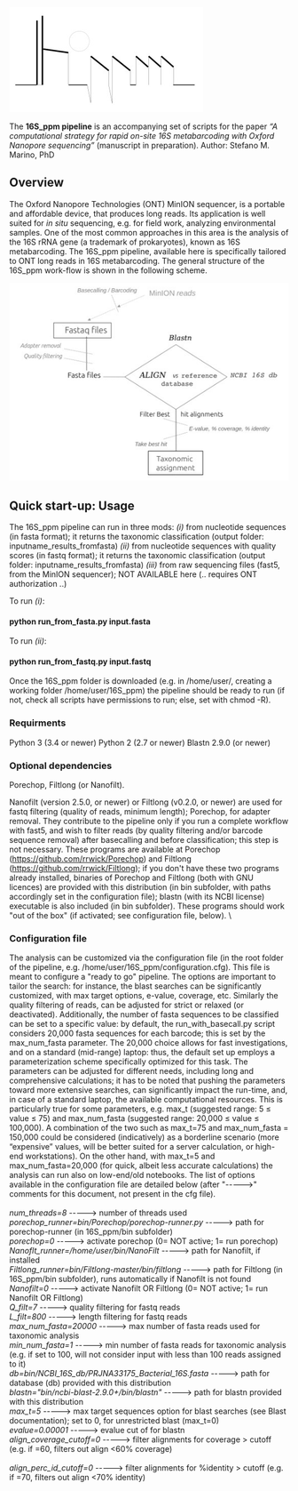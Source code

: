 
![Test Image 1](img/logo_temp0.jpg)

The  **16S_ppm pipeline** is an accompanying set of scripts for the paper *“A computational strategy for rapid on-site 16S metabarcoding with Oxford Nanopore sequencing”* (manuscript in preparation). Author: Stefano M. Marino, PhD


## Overview

The Oxford Nanopore Technologies (ONT) MinION sequencer, is a portable and affordable device, that produces long reads. Its application is well suited for *in situ* sequencing, e.g. for field work, analyzing environmental samples. One of the most common approaches in this area is the analysis of the 16S rRNA gene (a trademark of prokaryotes), known as 16S metabarcoding. The  16S_ppm pipeline, available here is specifically tailored to ONT long reads in 16S metabarcoding. The general structure of the 16S_ppm work-flow is shown in the following scheme. 

![Test Image 2](img/Img_pipe_v3.jpg)
 

## Quick start-up: Usage
The 16S_ppm pipeline can run in three mods: 
*(i)* from nucleotide sequences (in fasta format); it returns the taxonomic classification (output folder: inputname_results_fromfasta)
*(ii)* from nucleotide sequences with quality scores (in fastq format); it returns the taxonomic classification (output folder: inputname_results_fromfasta)
*(iii)* from raw sequencing files (fast5, from the MinION sequencer); NOT AVAILABLE here (.. requires ONT authorization ..)

To run *(i)*: 
#### python run_from_fasta.py input.fasta    

To run *(ii)*:
#### python run_from_fastq.py input.fastq 
  
Once the 16S_ppm folder is downloaded (e.g. in /home/user/, creating a working folder /home/user/16S_ppm) the pipeline should be ready to run (if not, check all scripts have permissions to run; else, set with chmod -R).

### Requirments
Python 3 (3.4 or newer)
Python 2 (2.7 or newer)
Blastn 2.9.0 (or newer)

### Optional dependencies 
Porechop, Filtlong (or Nanofilt). 

Nanofilt (version 2.5.0, or newer) or Filtlong (v0.2.0, or newer) are used for fastq filtering (quality of reads, minimum length); Porechop, for adapter removal. They contribute to the pipeline only if you run a complete workflow with fast5, and wish to filter reads (by quality filtering and/or barcode sequence removal) after basecalling and before classification; this step is not necessary. These programs are available at Porechop (https://github.com/rrwick/Porechop) and Filtlong (https://github.com/rrwick/Filtlong); if you don't have these two programs already installed, binaries of Porechop and Filtlong (both with GNU licences) are provided with this distribution (in bin subfolder, with paths accordingly set in the configuration file); blastn (with its NCBI license) executable is also included (in bin subfolder). These programs should work "out of the box" (if activated; see configuration file, below).
\


### Configuration file 
The analysis can be customized via the configuration file (in the root folder of the pipeline, e.g. /home/user/16S_ppm/configuration.cfg). This file is meant to configure a "ready to go" pipeline.
The options are important to tailor the search: for instance, the blast searches can be significantly customized, with max target options, e-value, coverage, etc. Similarly the quality filtering of reads, can be adjusted for strict or relaxed (or deactivated). Additionally, the number of fasta sequences to be classified can be set to a specific value: by default, the run_with_basecall.py script considers 20,000 fasta sequences for each barcode; this is set by the max_num_fasta parameter. The 20,000 choice allows for fast investigations, and on a standard (mid-range) laptop: thus, the default set up employs a parameterization scheme specifically optimized for this task. The parameters can be adjusted for different needs, including long and comprehensive calculations; it has to be noted that pushing the parameters toward more extensive searches, can significantly impact the run-time, and, in case of a standard laptop, the available computational resources. This is particularly true for some parameters, e.g.  max_t  (suggested range:  5 ≤ value  ≤ 75) and max_num_fasta (suggested range:  20,000 ≤ value ≤ 100,000). A combination of the two such as max_t=75 and max_num_fasta = 150,000 could be considered (indicatively) as a borderline scenario (more “expensive” values, will  be better suited for a server calculation, or high-end workstations). On the other hand, with max_t=5 and max_num_fasta=20,000 (for quick, albeit less accurate calculations) the analysis can run also on low-end/old notebooks.
The list of options available in the configuration file are detailed below (after "----->" comments for this document, not present in the cfg file). 
\
\
*num_threads=8*  -----> number of threads used 
\
*porechop_runner=bin/Porechop/porechop-runner.py*      -----> path for porechop-runner (in 16S_ppm/bin subfolder)
\
*porechop=0*   -----> activate porechop (0= NOT active; 1= run porechop)
\
*Nanoflt_runner=/home/user/bin/NanoFilt* -----> path for Nanofilt, if installed
\
*Filtlong_runner=bin/Filtlong-master/bin/filtlong*	-----> path for Filtlong (in 16S_ppm/bin subfolder), runs automatically if Nanofilt is not found
\
*Nanofilt=0*	  -----> activate Nanofilt OR Filtlong (0= NOT active; 1= run Nanofilt OR Filtlong)
\
*Q_filt=7*		  -----> quality filtering for fastq reads 
\
*L_filt=800*	  -----> length filtering for fastq reads
\
*max_num_fasta=20000*   -----> max number of fasta reads used for taxonomic analysis
\
*min_num_fasta=1*   -----> min number of fasta reads for taxonomic analysis (e.g. if set to 100, will not consider input with less than 100 reads assigned to it)
\
*db=bin/NCBI_16S_db/PRJNA33175_Bacterial_16S.fasta* -----> path for database (db) provided with this distribution
\
*blastn="bin/ncbi-blast-2.9.0+/bin/blastn"* -----> path for blastn provided with this distribution
\
*max_t=5*	-----> max target sequences option for blast searches (see Blast documentation); set to 0, for unrestricted blast (max_t=0)
\
*evalue=0.00001*	-----> evalue cut of for blastn
\
*align_coverage_cutoff=0* -----> filter alignments for coverage > cutoff (e.g. if =60, filters out align <60% coverage)		
\
*align_perc_id_cutoff=0* -----> filter alignments for %identity > cutoff (e.g. if =70, filters out align <70% identity)

